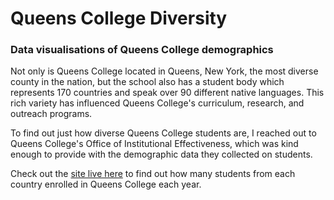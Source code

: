 # Queens College Diversity
### Data visualisations of Queens College demographics

Not only is Queens College located in Queens, New York, the most diverse county in the nation, but the school also has a student body which represents 170 countries and speak over 90 different native languages. This rich variety has influenced Queens College's curriculum, research, and outreach programs.

To find out just how diverse Queens College students are, I reached out to Queens College's Office of Institutional Effectiveness, which was kind enough to provide with the demographic data they collected on students.

Check out the [site live here](https://venus.cs.qc.cuny.edu/~abma2399/QC-Demographic-Maps/) to find out how many students from each country enrolled in Queens College each year.

